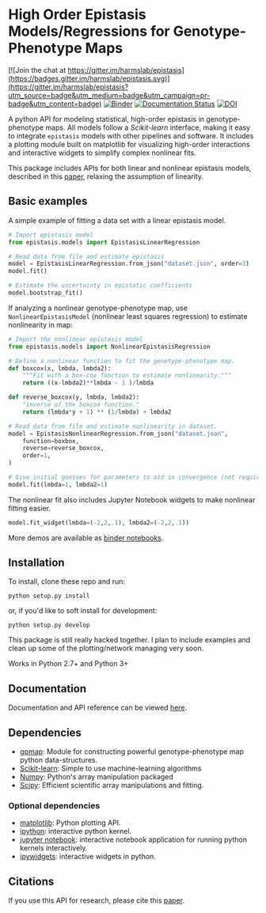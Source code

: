 # High Order Epistasis Models/Regressions for Genotype-Phenotype Maps

[![Join the chat at https://gitter.im/harmslab/epistasis](https://badges.gitter.im/harmslab/epistasis.svg)](https://gitter.im/harmslab/epistasis?utm_source=badge&utm_medium=badge&utm_campaign=pr-badge&utm_content=badge)
[![Binder](http://mybinder.org/badge.svg)](http://mybinder.org:/repo/harmslab/epistasis)
[![Documentation Status](https://readthedocs.org/projects/epistasis/badge/?version=latest)](http://epistasis.readthedocs.io/?badge=latest)
[![DOI](https://zenodo.org/badge/DOI/10.5281/zenodo.242665.svg)](https://doi.org/10.5281/zenodo.242665)

A python API for modeling statistical, high-order epistasis in genotype-phenotype maps. All models follow a *Scikit-learn* interface, making it easy to integrate `epistasis` models with other pipelines and software. It includes a plotting module built on matplotlib for visualizing high-order interactions and interactive widgets to simplify complex nonlinear fits.

This package includes APIs for both linear and nonlinear epistasis models, described in this [paper](http://biorxiv.org/content/early/2016/12/02/072256), relaxing
the assumption of linearity.  

## Basic examples

A simple example of fitting a data set with a linear epistasis model.  
```python
# Import epistasis model
from epistasis.models import EpistasisLinearRegression

# Read data from file and estimate epistasis
model = EpistasisLinearRegression.from_json("dataset.json", order=3)
model.fit()

# Estimate the uncertainty in epistatic coefficients
model.bootstrap_fit()
```

If analyzing a nonlinear genotype-phenotype map, use `NonlinearEpistasisModel`
(nonlinear least squares regression) to estimate nonlinearity in map:
```python
# Import the nonlinear epistasis model
from epistasis.models import NonlinearEpistasisRegression

# Define a nonlinear function to fit the genotype-phenotype map.
def boxcox(x, lmbda, lmbda2):
    """Fit with a box-cox function to estimate nonlinearity."""
    return ((x-lmbda2)**lmbda - 1 )/lmbda

def reverse_boxcox(y, lmbda, lmbda2):
    "inverse of the boxcox function."
    return (lmbda*y + 1) ** (1/lmbda) + lmbda2

# Read data from file and estimate nonlinearity in dataset.
model = EpistasisNonlinearRegression.from_json("dataset.json",
    function=boxbox,
    reverse=reverse_boxcox,
    order=1,
)

# Give initial guesses for parameters to aid in convergence (not required).
model.fit(lmbda=1, lmbda2=1)
```

The nonlinear fit also includes Jupyter Notebook widgets to make nonlinear fitting
easier.
```python
model.fit_widget(lmbda=(-2,2,.1), lmbda2=(-2,2,.1))
```

More demos are available as [binder notebooks](http://mybinder.org/repo/harmslab/epistasis).

## Installation

To install, clone these repo and run:

```
python setup.py install
```

or, if you'd like to soft install for development:

```
python setup.py develop
```

This package is still really hacked together. I plan to include examples and clean up some of the plotting/network managing very soon.

Works in Python 2.7+ and Python 3+

## Documentation

Documentation and API reference can be viewed [here](http://epistasis.readthedocs.io/).

## Dependencies

* [gpmap](https://github.com/harmslab/gpmap): Module for constructing powerful genotype-phenotype map python data-structures.
* [Scikit-learn](http://scikit-learn.org/stable/): Simple to use machine-learning algorithms
* [Numpy](http://www.numpy.org/): Python's array manipulation packaged
* [Scipy](http://www.scipy.org/): Efficient scientific array manipulations and fitting.

### Optional dependencies

* [matplotlib](): Python plotting API.
* [ipython](): interactive python kernel.
* [jupyter notebook](): interactive notebook application for running python kernels interactively.   
* [ipywidgets](): interactive widgets in python.

## Citations
If you use this API for research, please cite this [paper](http://biorxiv.org/content/early/2016/12/02/072256).
